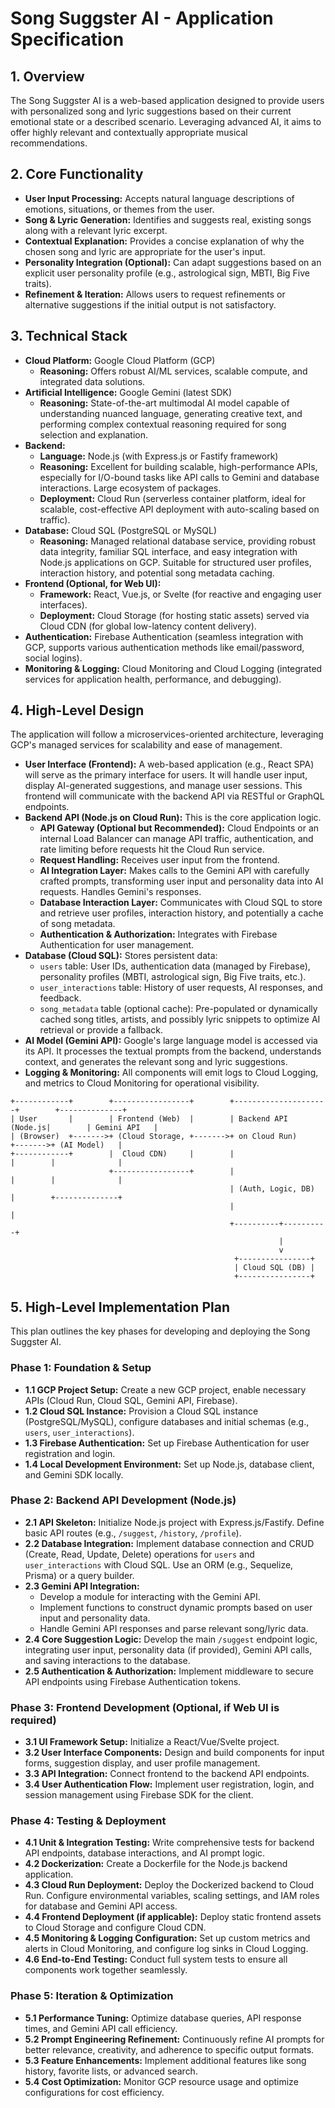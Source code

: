# Song Suggster AI - Application Specification

## 1. Overview

The Song Suggster AI is a web-based application designed to provide users with personalized song and lyric suggestions based on their current emotional state or a described scenario. Leveraging advanced AI, it aims to offer highly relevant and contextually appropriate musical recommendations.

## 2. Core Functionality

*   **User Input Processing:** Accepts natural language descriptions of emotions, situations, or themes from the user.
*   **Song & Lyric Generation:** Identifies and suggests real, existing songs along with a relevant lyric excerpt.
*   **Contextual Explanation:** Provides a concise explanation of why the chosen song and lyric are appropriate for the user's input.
*   **Personality Integration (Optional):** Can adapt suggestions based on an explicit user personality profile (e.g., astrological sign, MBTI, Big Five traits).
*   **Refinement & Iteration:** Allows users to request refinements or alternative suggestions if the initial output is not satisfactory.

## 3. Technical Stack

*   **Cloud Platform:** Google Cloud Platform (GCP)
    *   **Reasoning:** Offers robust AI/ML services, scalable compute, and integrated data solutions.
*   **Artificial Intelligence:** Google Gemini (latest SDK)
    *   **Reasoning:** State-of-the-art multimodal AI model capable of understanding nuanced language, generating creative text, and performing complex contextual reasoning required for song selection and explanation.
*   **Backend:**
    *   **Language:** Node.js (with Express.js or Fastify framework)
    *   **Reasoning:** Excellent for building scalable, high-performance APIs, especially for I/O-bound tasks like API calls to Gemini and database interactions. Large ecosystem of packages.
    *   **Deployment:** Cloud Run (serverless container platform, ideal for scalable, cost-effective API deployment with auto-scaling based on traffic).
*   **Database:** Cloud SQL (PostgreSQL or MySQL)
    *   **Reasoning:** Managed relational database service, providing robust data integrity, familiar SQL interface, and easy integration with Node.js applications on GCP. Suitable for structured user profiles, interaction history, and potential song metadata caching.
*   **Frontend (Optional, for Web UI):**
    *   **Framework:** React, Vue.js, or Svelte (for reactive and engaging user interfaces).
    *   **Deployment:** Cloud Storage (for hosting static assets) served via Cloud CDN (for global low-latency content delivery).
*   **Authentication:** Firebase Authentication (seamless integration with GCP, supports various authentication methods like email/password, social logins).
*   **Monitoring & Logging:** Cloud Monitoring and Cloud Logging (integrated services for application health, performance, and debugging).

## 4. High-Level Design

The application will follow a microservices-oriented architecture, leveraging GCP's managed services for scalability and ease of management.

*   **User Interface (Frontend):** A web-based application (e.g., React SPA) will serve as the primary interface for users. It will handle user input, display AI-generated suggestions, and manage user sessions. This frontend will communicate with the backend API via RESTful or GraphQL endpoints.
*   **Backend API (Node.js on Cloud Run):** This is the core application logic.
    *   **API Gateway (Optional but Recommended):** Cloud Endpoints or an internal Load Balancer can manage API traffic, authentication, and rate limiting before requests hit the Cloud Run service.
    *   **Request Handling:** Receives user input from the frontend.
    *   **AI Integration Layer:** Makes calls to the Gemini API with carefully crafted prompts, transforming user input and personality data into AI requests. Handles Gemini's responses.
    *   **Database Interaction Layer:** Communicates with Cloud SQL to store and retrieve user profiles, interaction history, and potentially a cache of song metadata.
    *   **Authentication & Authorization:** Integrates with Firebase Authentication for user management.
*   **Database (Cloud SQL):** Stores persistent data:
    *   `users` table: User IDs, authentication data (managed by Firebase), personality profiles (MBTI, astrological sign, Big Five traits, etc.).
    *   `user_interactions` table: History of user requests, AI responses, and feedback.
    *   `song_metadata` table (optional cache): Pre-populated or dynamically cached song titles, artists, and possibly lyric snippets to optimize AI retrieval or provide a fallback.
*   **AI Model (Gemini API):** Google's large language model is accessed via its API. It processes the textual prompts from the backend, understands context, and generates the relevant song and lyric suggestions.
*   **Logging & Monitoring:** All components will emit logs to Cloud Logging, and metrics to Cloud Monitoring for operational visibility.

```
+------------+        +-----------------+        +---------------------+        +--------------+
| User       |        | Frontend (Web)  |        | Backend API (Node.js|        | Gemini API   |
| (Browser)  +------->+ (Cloud Storage, +------->+ on Cloud Run)       +------->+ (AI Model)   |
+------------+        |  Cloud CDN)     |        |                     |        |              |
                      +-----------------+        |                     |        |              |
                                                 | (Auth, Logic, DB)   |        +--------------+
                                                 |                     |
                                                 +----------+----------+
                                                            |
                                                            v
                                                  +----------------+
                                                  | Cloud SQL (DB) |
                                                  +----------------+
```

## 5. High-Level Implementation Plan

This plan outlines the key phases for developing and deploying the Song Suggster AI.

### Phase 1: Foundation & Setup

*   **1.1 GCP Project Setup:** Create a new GCP project, enable necessary APIs (Cloud Run, Cloud SQL, Gemini API, Firebase).
*   **1.2 Cloud SQL Instance:** Provision a Cloud SQL instance (PostgreSQL/MySQL), configure databases and initial schemas (e.g., `users`, `user_interactions`).
*   **1.3 Firebase Authentication:** Set up Firebase Authentication for user registration and login.
*   **1.4 Local Development Environment:** Set up Node.js, database client, and Gemini SDK locally.

### Phase 2: Backend API Development (Node.js)

*   **2.1 API Skeleton:** Initialize Node.js project with Express.js/Fastify. Define basic API routes (e.g., `/suggest`, `/history`, `/profile`).
*   **2.2 Database Integration:** Implement database connection and CRUD (Create, Read, Update, Delete) operations for `users` and `user_interactions` with Cloud SQL. Use an ORM (e.g., Sequelize, Prisma) or a query builder.
*   **2.3 Gemini API Integration:**
    *   Develop a module for interacting with the Gemini API.
    *   Implement functions to construct dynamic prompts based on user input and personality data.
    *   Handle Gemini API responses and parse relevant song/lyric data.
*   **2.4 Core Suggestion Logic:** Develop the main `/suggest` endpoint logic, integrating user input, personality data (if provided), Gemini API calls, and saving interactions to the database.
*   **2.5 Authentication & Authorization:** Implement middleware to secure API endpoints using Firebase Authentication tokens.

### Phase 3: Frontend Development (Optional, if Web UI is required)

*   **3.1 UI Framework Setup:** Initialize a React/Vue/Svelte project.
*   **3.2 User Interface Components:** Design and build components for input forms, suggestion display, and user profile management.
*   **3.3 API Integration:** Connect frontend to the backend API endpoints.
*   **3.4 User Authentication Flow:** Implement user registration, login, and session management using Firebase SDK for the client.

### Phase 4: Testing & Deployment

*   **4.1 Unit & Integration Testing:** Write comprehensive tests for backend API endpoints, database interactions, and AI prompt logic.
*   **4.2 Dockerization:** Create a Dockerfile for the Node.js backend application.
*   **4.3 Cloud Run Deployment:** Deploy the Dockerized backend to Cloud Run. Configure environmental variables, scaling settings, and IAM roles for database and Gemini API access.
*   **4.4 Frontend Deployment (if applicable):** Deploy static frontend assets to Cloud Storage and configure Cloud CDN.
*   **4.5 Monitoring & Logging Configuration:** Set up custom metrics and alerts in Cloud Monitoring, and configure log sinks in Cloud Logging.
*   **4.6 End-to-End Testing:** Conduct full system tests to ensure all components work together seamlessly.

### Phase 5: Iteration & Optimization

*   **5.1 Performance Tuning:** Optimize database queries, API response times, and Gemini API call efficiency.
*   **5.2 Prompt Engineering Refinement:** Continuously refine AI prompts for better relevance, creativity, and adherence to specific output formats.
*   **5.3 Feature Enhancements:** Implement additional features like song history, favorite lists, or advanced search.
*   **5.4 Cost Optimization:** Monitor GCP resource usage and optimize configurations for cost efficiency.
